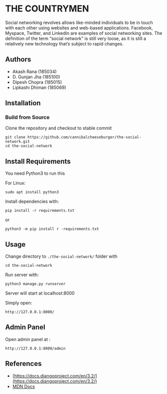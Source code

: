 # THE COUNTRYMEN

Social networking revolves allows like-minded individuals to be in touch with each other using websites and web-based applications. Facebook, Myspace, Twitter, and LinkedIn are examples of social networking sites. The definition of the term “social network” is still very loose, as it is still a relatively new technology that’s subject to rapid changes.

## Authors

 - Akash Rana (185034)
 - D. Gunjan Jha (185100)
 - Dipesh Chopra (185015)
 - Lipkashi Dhiman (185069)

## Installation

### Build from Source

Clone the repository and checkout to stable commit

```
git clone https://github.com/cannibalcheeseburger/the-social-network.git
cd the-social-network
```

## Install Requirements

You need Python3 to run this  

For Linux:
```
sudo apt install python3
```

Install dependencies with:
```
pip install -r requirements.txt
```
or 
```
python3 -m pip install r -requirements.txt
```

## Usage

Change directory to `./the-social-network/` folder with

```
cd the-social-network
```

Run server with:

```
python3 manage.py runserver
```

Server will start at localhost:8000

Simply open:
```
http://127.0.0.1:8000/
```


## Admin Panel
Open admin panel at :
```
http://127.0.0.1:8000/admin
```

## References

- [https://docs.djangoproject.com/en/3.2/](https://docs.djangoproject.com/en/3.2/)
- [MDN Docs](https://developer.mozilla.org/en-US/docs/Learn/Server-side/Django/Introduction)
